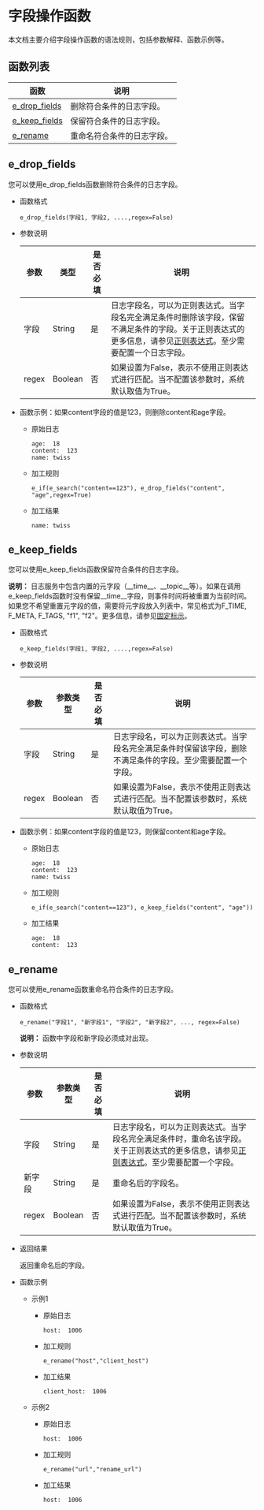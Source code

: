 # 字段操作函数

本文档主要介绍字段操作函数的语法规则，包括参数解释、函数示例等。

## 函数列表

|函数|说明|
|--|--|
|[e\_drop\_fields](#section_q8m_zn8_uvj)|删除符合条件的日志字段。|
|[e\_keep\_fields](#section_e3g_856_vs6)|保留符合条件的日志字段。|
|[e\_rename](#section_dg9_67q_cjh)|重命名符合条件的日志字段。|

## e\_drop\_fields

您可以使用e\_drop\_fields函数删除符合条件的日志字段。

-   函数格式

    ```
    e_drop_fields(字段1, 字段2, ....,regex=False)
    ```

-   参数说明

    |参数|类型|是否必填|说明|
    |--|--|----|--|
    |字段|String|是|日志字段名，可以为正则表达式。当字段名完全满足条件时删除该字段，保留不满足条件的字段。关于正则表达式的更多信息，请参见[正则表达式](/intl.zh-CN/数据加工/数据加工语法/通用参考/正则表达式.md)。至少需要配置一个日志字段。 |
    |regex|Boolean|否|如果设置为False，表示不使用正则表达式进行匹配。当不配置该参数时，系统默认取值为True。|

-   函数示例：如果content字段的值是123，则删除content和age字段。
    -   原始日志

        ```
        age:  18
        content:  123
        name: twiss
        ```

    -   加工规则

        ```
        e_if(e_search("content==123"), e_drop_fields("content", "age",regex=True)
        ```

    -   加工结果

        ```
        name: twiss
        ```


## e\_keep\_fields

您可以使用e\_keep\_fields函数保留符合条件的日志字段。

**说明：** 日志服务中包含内置的元字段（\_\_time\_\_、\_\_topic\_\_等）。如果在调用e\_keep\_fields函数时没有保留\_\_time\_\_字段，则事件时间将被重置为当前时间。如果您不希望重置元字段的值，需要将元字段放入列表中，常见格式为F\_TIME, F\_META, F\_TAGS, "f1", "f2"。更多信息，请参见[固定标示](/intl.zh-CN/数据加工/数据加工语法/数据结构.md)。

-   函数格式

    ```
    e_keep_fields(字段1, 字段2, ....,regex=False)
    ```

-   参数说明

    |参数|参数类型|是否必填|说明|
    |--|----|----|--|
    |字段|String|是|日志字段名，可以为正则表达式。当字段名完全满足条件时保留该字段，删除不满足条件的字段。至少需要配置一个字段。 |
    |regex|Boolean|否|如果设置为False，表示不使用正则表达式进行匹配。当不配置该参数时，系统默认取值为True。|

-   函数示例：如果content字段的值是123，则保留content和age字段。
    -   原始日志

        ```
        age:  18
        content:  123
        name: twiss
        ```

    -   加工规则

        ```
        e_if(e_search("content==123"), e_keep_fields("content", "age"))
        ```

    -   加工结果

        ```
        age:  18
        content:  123
        ```


## e\_rename

您可以使用e\_rename函数重命名符合条件的日志字段。

-   函数格式

    ```
    e_rename("字段1", "新字段1", "字段2", "新字段2", ..., regex=False)
    ```

    **说明：** 函数中字段和新字段必须成对出现。

-   参数说明

    |参数|参数类型|是否必填|说明|
    |--|----|----|--|
    |字段|String|是|日志字段名，可以为正则表达式。当字段名完全满足条件时，重命名该字段。关于正则表达式的更多信息，请参见[正则表达式](/intl.zh-CN/数据加工/数据加工语法/通用参考/正则表达式.md)。至少需要配置一个字段。 |
    |新字段|String|是|重命名后的字段名。|
    |regex|Boolean|否|如果设置为False，表示不使用正则表达式进行匹配。当不配置该参数时，系统默认取值为True。|

-   返回结果

    返回重命名后的字段。

-   函数示例
    -   示例1
        -   原始日志

            ```
            host:  1006
            ```

        -   加工规则

            ```
            e_rename("host","client_host")
            ```

        -   加工结果

            ```
            client_host:  1006
            ```

    -   示例2
        -   原始日志

            ```
            host:  1006
            ```

        -   加工规则

            ```
            e_rename("url","rename_url")
            ```

        -   加工结果

            ```
            host:  1006
            ```


